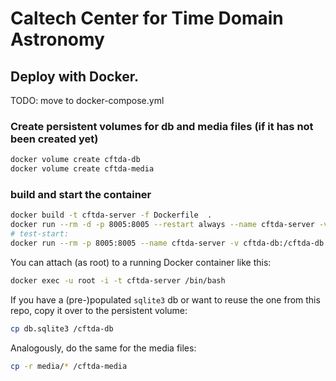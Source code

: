 # Caltech Center for Time Domain Astronomy

## Deploy with Docker.
TODO: move to docker-compose.yml

### Create persistent volumes for db and media files (if it has not been created yet)
```bash
docker volume create cftda-db
docker volume create cftda-media
```

### build and start the container
```bash
docker build -t cftda-server -f Dockerfile  .
docker run --rm -d -p 8005:8005 --restart always --name cftda-server -v cftda-db:/cftda-db -v cftda-media:/cftda-media -it cftda-server
# test-start:
docker run --rm -p 8005:8005 --name cftda-server -v cftda-db:/cftda-db -v cftda-media:/cftda-media -it cftda-server
```

You can attach (as root) to a running Docker container like this:
```bash
docker exec -u root -i -t cftda-server /bin/bash
```

If you have a (pre-)populated `sqlite3` db or want to reuse the one from this repo,
copy it over to the persistent volume:
```bash
cp db.sqlite3 /cftda-db
```

Analogously, do the same for the media files:
```bash
cp -r media/* /cftda-media
```

